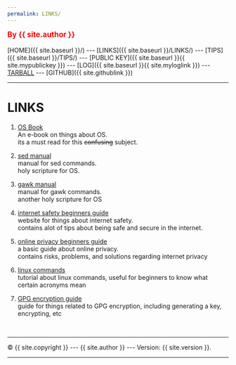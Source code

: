 ```yaml
---
permalink: LINKS/
---
```

<span style="color:red; font-weight:bold; font-size:larger;">By {{ site.author }}</span>
<br><br>
[HOME]({{ site.baseurl }}/) ---
[LINKS]({{ site.baseurl }}/LINKS/) ---
[TIPS]({{ site.baseurl }}/TIPS/) ---
[PUBLIC KEY]({{ site.baseurl }}{{ site.mypublickey }}) ---
[LOG]({{ site.baseurl }}{{ site.myloglink }}) ---
[TARBALL](SandBox/cbkadal.tar.xz) ---
[GITHUB]({{ site.githublink }})
<br>
<hr>

# LINKS

1. [OS Book](https://www.os-book.com/OS10/slide-dir/)<br>
An e-book on things about OS.<br>
its a must read for this <strike>confusing</strike> subject. 

2. [sed manual](https://www.gnu.org/software/sed/manual/sed.pdf)<br>
manual for sed commands.<br>
holy scripture for OS.
3. [gawk manual](https://www.gnu.org/software/gawk/manual/gawk.pdf)<br>
manual for gawk commands.<br>
another holy scripture for OS
4. [internet safety beginners guide](http://choosetoencrypt.com/privacy/complete-beginners-guide-to-internet-safety-privacy/)<br>
website for things about internet safety.<br>
contains alot of tips about being safe and secure in the internet.

5. [online privacy beginners guide](https://www.freecodecamp.org/news/the-beginners-guide-to-online-privacy-7149b33c4a3e/)<br>
a basic guide about online privacy.<br>
contains risks, problems, and solutions regarding internet privacy

6. [linux commands](https://labex.io/courses/linux-basic-commands-practice-online/)<br>
tutorial about linux commands, useful for beginners to know what certain acronyms mean <br>

7. [GPG encryption guide](https://tutonics.com/2012/11/gpg-encryption-guide-part-1.html/) <br>
guide for things related to GPG encryption, including generating a key, encrypting, etc <br>
<br>
<hr>
&copy; {{ site.copyright }} --- {{ site.author }} --- Version: {{ site.version }}.
<hr>
<br>
